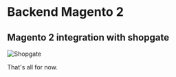 # Backend Magento 2
## Magento 2 integration with shopgate  

![Shopgate](https://d2ytbdjodkazy3.cloudfront.net/wp-content/uploads/2016/07/LP_Magentodiagram.jpg)

That's all for now.
